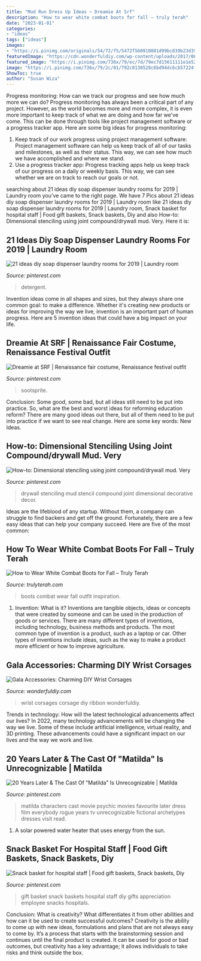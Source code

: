 ```yaml
---
title: "Mud Run Dress Up Ideas ~ Dreamie At Srf"
description: "How to wear white combat boots for fall – truly terah"
date: "2023-01-01"
categories:
- "ideas"
tags: ["ideas"]
images:
- "https://i.pinimg.com/originals/54/72/f5/5472f560910801d99bc839b23d39e567.jpg"
featuredImage: "https://cdn.wonderfuldiy.com/wp-content/uploads/2017/06/Red-ribbon-corsage--1024x576.jpeg"
featured_image: "https://i.pinimg.com/736x/79/ec/7d/79ec7d15611111e1e523c729888954d3--the-cast-of-matilda-floral-dresses.jpg"
image: "https://i.pinimg.com/736x/79/2c/01/792c0130528c6bd94dc6cb57224f250f.jpg"
ShowToc: true
author: "Susan Wiza"
---
```



Progress monitoring: How can we track our progress and see how much more we can do?
Progress monitoring has always been a critical part of any project. However, as the world becomes more and more complex, it is even more important to keep track of what we are doing and how far we've come. This can be done through tools like project management software or a progress tracker app. Here are some big ideas for progress monitoring: 
1. Keep track of our work progress using project management software: Project management software can help us keep track of all of our tasks and milestones, as well as their status. This way, we can see how much we have accomplished and where we stand. 
2. Use a progress tracker app: Progress tracking apps help us keep track of our progress on a daily or weekly basis. This way, we can see whether we are on track to reach our goals or not. 

	

		
searching about 21 ideas diy soap dispenser laundry rooms for 2019 | Laundry room you've came to the right page. We have 7 Pics about 21 ideas diy soap dispenser laundry rooms for 2019 | Laundry room like 21 ideas diy soap dispenser laundry rooms for 2019 | Laundry room, Snack basket for hospital staff | Food gift baskets, Snack baskets, Diy and also How-to: Dimensional stenciling using joint compound/drywall mud. Very. Here it is:
		
    
## 21 Ideas Diy Soap Dispenser Laundry Rooms For 2019 | Laundry Room

<img loading=lazy src="https://i.pinimg.com/originals/54/72/f5/5472f560910801d99bc839b23d39e567.jpg" onerror="this.onerror=null;this.src='https://tse2.mm.bing.net/th?id=OIP.vGcufjSA_Ok5BemrMqRB1AAAAA&amp;pid=15.1';" alt="21 ideas diy soap dispenser laundry rooms for 2019 | Laundry room">

_Source: pinterest.com_

>detergent. 

	

Invention ideas come in all shapes and sizes, but they always share one common goal: to make a difference. Whether it's creating new products or ideas for improving the way we live, invention is an important part of human progress. Here are 5 invention ideas that could have a big impact on your life.

    
## Dreamie At SRF | Renaissance Fair Costume, Renaissance Festival Outfit

<img loading=lazy src="https://i.pinimg.com/originals/08/2e/d8/082ed845ffd196cb89afaf3ce0c3cea8.jpg" onerror="this.onerror=null;this.src='https://tse3.mm.bing.net/th?id=OIP.As_mE5kcl9ofGptH42F3CgHaJ4&amp;pid=15.1';" alt="Dreamie at SRF | Renaissance fair costume, Renaissance festival outfit">

_Source: pinterest.com_

>sootsprite. 

	

Conclusion: Some good, some bad, but all ideas still need to be put into practice.
So, what are the best and worst ideas for reforming education reform? There are many good ideas out there, but all of them need to be put into practice if we want to see real change. Here are some key words: New Ideas.

    
## How-to: Dimensional Stenciling Using Joint Compound/drywall Mud. Very

<img loading=lazy src="https://i.pinimg.com/736x/79/2c/01/792c0130528c6bd94dc6cb57224f250f.jpg" onerror="this.onerror=null;this.src='https://tse4.mm.bing.net/th?id=OIP.1Rl6w0hmboztkrAMhiLKDQAAAA&amp;pid=15.1';" alt="How-to: Dimensional stenciling using joint compound/drywall mud. Very">

_Source: pinterest.com_

>drywall stenciling mud stencil compound joint dimensional decorative decor. 

	

Ideas are the lifeblood of any startup. Without them, a company can struggle to find backers and get off the ground. Fortunately, there are a few easy ideas that can help your company succeed. Here are five of the most common: 

    
## How To Wear White Combat Boots For Fall – Truly Terah

<img loading=lazy src="https://trulyterah.com/wp-content/uploads/2020/10/IMG_9761-1440x1920.jpg" onerror="this.onerror=null;this.src='https://tse1.mm.bing.net/th?id=OIP.EuT4s9o5PCldO9Ks_oAb9AHaJ4&amp;pid=15.1';" alt="How to Wear White Combat Boots for Fall – Truly Terah">

_Source: trulyterah.com_

>boots combat wear fall outfit inspiration. 

	

1. Invention: What is it?
Inventions are tangible objects, ideas or concepts that were created by someone and can be used in the production of goods or services. There are many different types of inventions, including technology, business methods and products. The most common type of invention is a product, such as a laptop or car. Other types of inventions include ideas, such as the way to make a product more efficient or how to improve agriculture.

    
## Gala Accessories: Charming DIY Wrist Corsages

<img loading=lazy src="https://cdn.wonderfuldiy.com/wp-content/uploads/2017/06/Red-ribbon-corsage--1024x576.jpeg" onerror="this.onerror=null;this.src='https://tse2.mm.bing.net/th?id=OIP.9kwsOYuGMcdxoVJCUGk00QHaEK&amp;pid=15.1';" alt="Gala Accessories: Charming DIY Wrist Corsages">

_Source: wonderfuldiy.com_

>wrist corsages corsage diy ribbon wonderfuldiy. 

	

Trends in technology: How will the latest technological advancements affect our lives?
In 2022, many technology advancements will be changing the way we live. Some of these include artificial intelligence, virtual reality, and 3D printing. These advancements could have a significant impact on our lives and the way we work and live.

    
## 20 Years Later &amp; The Cast Of &quot;Matilda&quot; Is Unrecognizable | Matilda

<img loading=lazy src="https://i.pinimg.com/736x/79/ec/7d/79ec7d15611111e1e523c729888954d3--the-cast-of-matilda-floral-dresses.jpg" onerror="this.onerror=null;this.src='https://tse2.mm.bing.net/th?id=OIP.AcIcOOkDvaBBAUDpSMEsugHaKA&amp;pid=15.1';" alt="20 Years Later &amp; The Cast Of &quot;Matilda&quot; Is Unrecognizable | Matilda">

_Source: pinterest.com_

>matilda characters cast movie psychic movies favourite later dress film everybody rogue years tv unrecognizable fictional archetypes dresses visit read. 

	

1. A solar powered water heater that uses energy from the sun.

    
## Snack Basket For Hospital Staff | Food Gift Baskets, Snack Baskets, Diy

<img loading=lazy src="https://i.pinimg.com/736x/b2/8a/a6/b28aa6f415bb279489811fb617a2467a--hospitals-snacks.jpg" onerror="this.onerror=null;this.src='https://tse2.mm.bing.net/th?id=OIP.0gl3uVJ0JpGVCj9Fc-wZZAHaGe&amp;pid=15.1';" alt="Snack basket for hospital staff | Food gift baskets, Snack baskets, Diy">

_Source: pinterest.com_

>gift basket snack baskets hospital staff diy gifts appreciation employee snacks hospitals. 

	

Conclusion: What is creativity? What differentiates it from other abilities and how can it be used to create successful outcomes?
Creativity is the ability to come up with new ideas, formulations and plans that are not always easy to come by. It’s a process that starts with the brainstorming session and continues until the final product is created. It can be used for good or bad outcomes, but creativity has a key advantage; it allows individuals to take risks and think outside the box.

